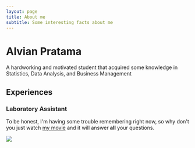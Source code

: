 ```yaml
---
layout: page
title: About me
subtitle: Some interesting facts about me
---
```


# Alvian Pratama
A hardworking and motivated student that acquired some knowledge in Statistics, Data Analysis, and Business Management



## Experiences


### Laboratory Assistant 

To be honest, I'm having some trouble remembering right now, so why don't you just watch [my movie](https://en.wikipedia.org/wiki/The_Princess_Bride_%28film%29) and it will answer **all** your questions.


[![](https://i.imgur.com/zNBkzj1.png)](https://github.com/yurijserrano/Github-Profile-Readme-Logos/blob/master/programming%20languages/python.svg)
